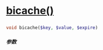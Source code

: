 [bicache()](http://twinh.github.com/widget/api/bicache)
=======================================================



### 
```php
void bicache($key, $value, $expire)
```

##### 参数

